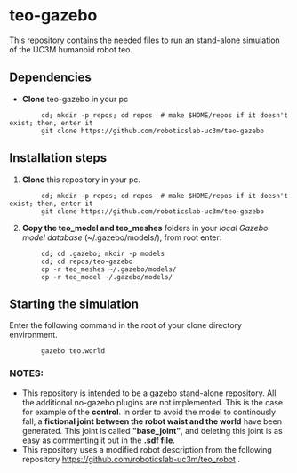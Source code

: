 # teo-gazebo
This repository contains the needed files to run an stand-alone simulation of the UC3M humanoid robot teo.

## Dependencies 
- **Clone** teo-gazebo in your pc
```				
		cd; mkdir -p repos; cd repos  # make $HOME/repos if it doesn't exist; then, enter it
		git clone https://github.com/roboticslab-uc3m/teo-gazebo
```
## Installation steps
1. **Clone** this repository in your pc.

```				
		cd; mkdir -p repos; cd repos  # make $HOME/repos if it doesn't exist; then, enter it
		git clone https://github.com/roboticslab-uc3m/teo-gazebo
```
 
2. **Copy the teo_model and teo_meshes** folders in your *local Gazebo model database* (~/.gazebo/models/), from root enter:

```	
		cd; cd .gazebo; mkdir -p models
        cd; cd repos/teo-gazebo
		cp -r teo_meshes ~/.gazebo/models/
		cp -r teo_model ~/.gazebo/models/
```

## Starting the simulation
Enter the following command in the root of your clone directory environment.

```
		gazebo teo.world
```

### NOTES:
- This repository is intended to be a gazebo stand-alone repository. All the additional no-gazebo plugins are not implemented. This is the case for example of the **control**. In order to avoid the model to continously fall, a **fictional joint between the robot waist and the world** have been generated. This joint is called **"base_joint"**, and deleting this joint is as easy as commenting it out in the **.sdf file**.
- This repository uses a modified robot description from the following repository <https://github.com/roboticslab-uc3m/teo_robot> .

